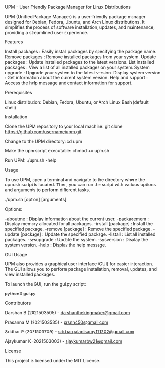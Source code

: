 UPM - User Friendly Package Manager for Linux Distributions

UPM (Unified Package Manager) is a user-friendly package manager
designed for Debian, Fedora, Ubuntu, and Arch Linux distributions. It
simplifies the process of software installation, updates, and
maintenance, providing a streamlined user experience.

Features

Install packages : Easily install packages by specifying the package
name. Remove packages : Remove installed packages from your system.
Update packages : Update installed packages to the latest versions. List
installed packages : View a list of all installed packages on your
system. System upgrade : Upgrade your system to the latest version.
Display system version : Get information about the current system
version. Help and support : Access the help message and contact
information for support.

Prerequisites

Linux distribution: Debian, Fedora, Ubuntu, or Arch Linux Bash (default
shell)

Installation

Clone the UPM repository to your local machine: git clone
https://github.com/username/upm.git

Change to the UPM directory: cd upm

Make the upm script executable: chmod +x upm.sh

Run UPM: ./upm.sh -help

Usage

To use UPM, open a terminal and navigate to the directory where the
upm.sh script is located. Then, you can run the script with various
options and arguments to perform different tasks.

./upm.sh \[option\] \[arguments\]

Options:

-aboutme : Display information about the current user. -packagemem :
Display memory allocated for all packages. -install \[package\] :
Install the specified package. -remove \[package\] : Remove the
specified package. -update \[package\] : Update the specified package.
-listall : List all installed packages. -sysupgrade : Update the system.
-sysversion : Display the system version. -help : Display the help
message.

GUI Usage

UPM also provides a graphical user interface (GUI) for easier
interaction. The GUI allows you to perform package installation,
removal, updates, and view installed packages.

To launch the GUI, run the gui.py script:

python3 gui.py

Contributors

Darshan B (2021503505) - darshanthekingmaker@gmail.com

Prasanna M (2021503535) - prsnn450@gmail.com

Sridhar P (2021503709) - sridharpalanisamy171202@gmail.com

Ajaykumar K (2021503003) - ajaykumarbw21@gmail.com

License

This project is licensed under the MIT License.
